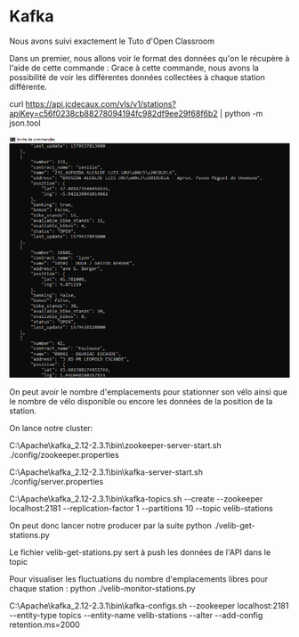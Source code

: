 # Kafka
Nous avons suivi exactement le Tuto d'Open Classroom

Dans un premier, nous allons voir le format des données qu'on le récupère à l'aide de cette commande : 
Grace à cette commande, nous avons la possibilité de voir les différentes données collectées à chaque station différente. 

curl https://api.jcdecaux.com/vls/v1/stations?apiKey=c56f0238cb88278094194fc982df9ee29f68f6b2 | python -m json.tool

![alt text](https://github.com/kevinybrahime/Kafka/blob/master/Json.png)

On peut avoir le nombre d'emplacements pour stationner son vélo ainsi que le nombre de vélo disponible ou encore les données de la position de la station. 

On lance notre cluster:

C:\Apache\kafka_2.12-2.3.1\bin\zookeeper-server-start.sh ./config/zookeeper.properties

C:\Apache\kafka_2.12-2.3.1\bin\kafka-server-start.sh ./config/server.properties

C:\Apache\kafka_2.12-2.3.1\bin\kafka-topics.sh --create --zookeeper localhost:2181 --replication-factor 1 --partitions 10 --topic velib-stations

On peut donc lancer notre producer par la suite
python ./velib-get-stations.py

Le fichier velib-get-stations.py sert à push les données de l'API dans le topic

Pour visualiser les fluctuations du nombre d'emplacements libres pour chaque station :
python ./velib-monitor-stations.py

C:\Apache\kafka_2.12-2.3.1\bin\kafka-configs.sh --zookeeper localhost:2181 --entity-type topics --entity-name velib-stations --alter --add-config retention.ms=2000

